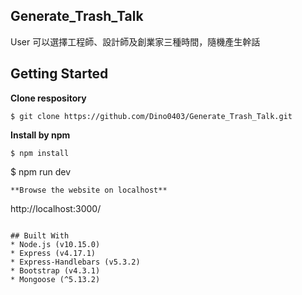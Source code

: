 ## Generate_Trash_Talk
User 可以選擇工程師、設計師及創業家三種時間，隨機產生幹話

## Getting Started
**Clone respository**
```
$ git clone https://github.com/Dino0403/Generate_Trash_Talk.git
```
**Install by npm**
```
$ npm install
```
$ npm run dev
```
**Browse the website on localhost**
```
http://localhost:3000/
```

## Built With
* Node.js (v10.15.0)
* Express (v4.17.1)
* Express-Handlebars (v5.3.2)
* Bootstrap (v4.3.1)
* Mongoose (^5.13.2)